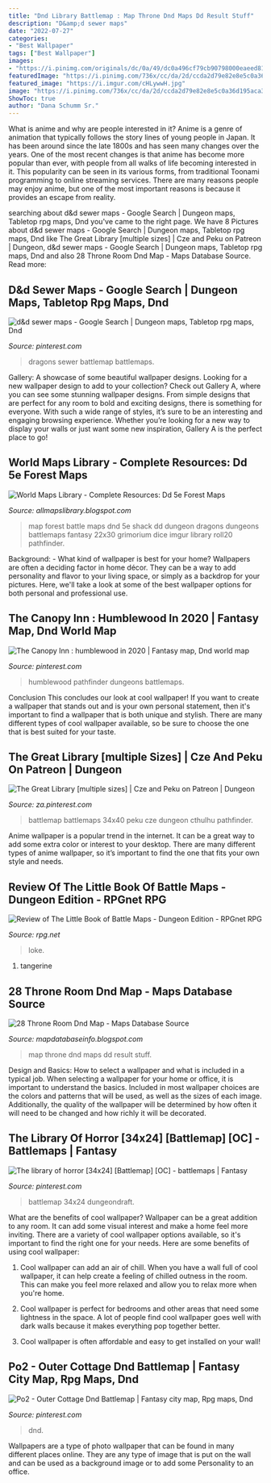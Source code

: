 ```yaml
---
title: "Dnd Library Battlemap : Map Throne Dnd Maps Dd Result Stuff"
description: "D&amp;d sewer maps"
date: "2022-07-27"
categories:
- "Best Wallpaper"
tags: ["Best Wallpaper"]
images:
- "https://i.pinimg.com/originals/dc/0a/49/dc0a496cf79cb90798000eaeed813be8.jpg"
featuredImage: "https://i.pinimg.com/736x/cc/da/2d/ccda2d79e82e8e5c0a36d195aca3e8ec.jpg"
featured_image: "https://i.imgur.com/cHLywwH.jpg"
image: "https://i.pinimg.com/736x/cc/da/2d/ccda2d79e82e8e5c0a36d195aca3e8ec.jpg"
ShowToc: true
author: "Dana Schumm Sr."
---
```



What is anime and why are people interested in it?
Anime is a genre of animation that typically follows the story lines of young people in Japan. It has been around since the late 1800s and has seen many changes over the years. One of the most recent changes is that anime has become more popular than ever, with people from all walks of life becoming interested in it. This popularity can be seen in its various forms, from traditional Toonami programming to online streaming services. There are many reasons people may enjoy anime, but one of the most important reasons is because it provides an escape from reality.

	

		
searching about d&amp;d sewer maps - Google Search | Dungeon maps, Tabletop rpg maps, Dnd you've came to the right page. We have 8 Pictures about d&amp;d sewer maps - Google Search | Dungeon maps, Tabletop rpg maps, Dnd like The Great Library [multiple sizes] | Cze and Peku on Patreon | Dungeon, d&amp;d sewer maps - Google Search | Dungeon maps, Tabletop rpg maps, Dnd and also 28 Throne Room Dnd Map - Maps Database Source. Read more:
		
    
## D&amp;d Sewer Maps - Google Search | Dungeon Maps, Tabletop Rpg Maps, Dnd

<img loading=lazy src="https://i.pinimg.com/736x/fa/d9/0c/fad90ca04fdb38293ba227d0ee437787.jpg" onerror="this.onerror=null;this.src='https://tse3.mm.bing.net/th?id=OIP.dLJcUvxGWttGsk5XrwgdRQHaHa&amp;pid=15.1';" alt="d&amp;d sewer maps - Google Search | Dungeon maps, Tabletop rpg maps, Dnd">

_Source: pinterest.com_

>dragons sewer battlemap battlemaps. 

	

Gallery: A showcase of some beautiful wallpaper designs.
Looking for a new wallpaper design to add to your collection? Check out Gallery A, where you can see some stunning wallpaper designs. From simple designs that are perfect for any room to bold and exciting designs, there is something for everyone. With such a wide range of styles, it’s sure to be an interesting and engaging browsing experience. Whether you’re looking for a new way to display your walls or just want some new inspiration, Gallery A is the perfect place to go!





	
	
    
## World Maps Library - Complete Resources: Dd 5e Forest Maps

<img loading=lazy src="https://i.imgur.com/cHLywwH.jpg" onerror="this.onerror=null;this.src='https://tse2.mm.bing.net/th?id=OIP.J3OD3yjVtEz02NrmCq1_tgHaKG&amp;pid=15.1';" alt="World Maps Library - Complete Resources: Dd 5e Forest Maps">

_Source: allmapslibrary.blogspot.com_

>map forest battle maps dnd 5e shack dd dungeon dragons dungeons battlemaps fantasy 22x30 grimorium dice imgur library roll20 pathfinder. 

	

Background: - What kind of wallpaper is best for your home?
Wallpapers are often a deciding factor in home décor. They can be a way to add personality and flavor to your living space, or simply as a backdrop for your pictures. Here, we'll take a look at some of the best wallpaper options for both personal and professional use.

    
## The Canopy Inn : Humblewood In 2020 | Fantasy Map, Dnd World Map

<img loading=lazy src="https://i.pinimg.com/736x/3d/dc/da/3ddcda8d61c091cac94457408fe03a91.jpg" onerror="this.onerror=null;this.src='https://tse3.mm.bing.net/th?id=OIP.Unzj6OsvFLrWe6xad_AttAHaFP&amp;pid=15.1';" alt="The Canopy Inn : humblewood in 2020 | Fantasy map, Dnd world map">

_Source: pinterest.com_

>humblewood pathfinder dungeons battlemaps. 

	

Conclusion
This concludes our look at cool wallpaper! If you want to create a wallpaper that stands out and is your own personal statement, then it's important to find a wallpaper that is both unique and stylish. There are many different types of cool wallpaper available, so be sure to choose the one that is best suited for your taste.

    
## The Great Library [multiple Sizes] | Cze And Peku On Patreon | Dungeon

<img loading=lazy src="https://i.pinimg.com/736x/90/6d/35/906d359c1c03b33d3c0eb10307177692.jpg" onerror="this.onerror=null;this.src='https://tse3.mm.bing.net/th?id=OIP.h8nsjUtwg944A22gvjgsZAHaIt&amp;pid=15.1';" alt="The Great Library [multiple sizes] | Cze and Peku on Patreon | Dungeon">

_Source: za.pinterest.com_

>battlemap battlemaps 34x40 peku cze dungeon cthulhu pathfinder. 

	

Anime wallpaper is a popular trend in the internet. It can be a great way to add some extra color or interest to your desktop. There are many different types of anime wallpaper, so it’s important to find the one that fits your own style and needs.

    
## Review Of The Little Book Of Battle Maps - Dungeon Edition - RPGnet RPG

<img loading=lazy src="https://forum.reapermini.com/uploads/monthly_2020_01/IMG_4064.thumb.JPG.2b945385746887ef0883152d4cdd64e9.JPG" onerror="this.onerror=null;this.src='https://tse3.mm.bing.net/th?id=OIP.wYhtF3pTD8lsmB3eEsLn3gHaFj&amp;pid=15.1';" alt="Review of The Little Book of Battle Maps - Dungeon Edition - RPGnet RPG">

_Source: rpg.net_

>loke. 

	

1. tangerine 

    
## 28 Throne Room Dnd Map - Maps Database Source

<img loading=lazy src="https://i.pinimg.com/originals/dc/0a/49/dc0a496cf79cb90798000eaeed813be8.jpg" onerror="this.onerror=null;this.src='https://tse2.mm.bing.net/th?id=OIP.gAMU6vjkzL_dM_gqzevSMQHaCp&amp;pid=15.1';" alt="28 Throne Room Dnd Map - Maps Database Source">

_Source: mapdatabaseinfo.blogspot.com_

>map throne dnd maps dd result stuff. 

	

Design and Basics: How to select a wallpaper and what is included in a typical job.
When selecting a wallpaper for your home or office, it is important to understand the basics. Included in most wallpaper choices are the colors and patterns that will be used, as well as the sizes of each image. Additionally, the quality of the wallpaper will be determined by how often it will need to be changed and how richly it will be decorated.

    
## The Library Of Horror [34x24] [Battlemap] [OC] - Battlemaps | Fantasy

<img loading=lazy src="https://i.pinimg.com/736x/63/7a/36/637a36aeddb6b61e6bc4a172ac35fb89.jpg" onerror="this.onerror=null;this.src='https://tse4.mm.bing.net/th?id=OIP.Ev6F0-iCvhKmwmsrjE5WZQHaFO&amp;pid=15.1';" alt="The library of horror [34x24] [Battlemap] [OC] - battlemaps | Fantasy">

_Source: pinterest.com_

>battlemap 34x24 dungeondraft. 

	

What are the benefits of cool wallpaper?
Wallpaper can be a great addition to any room. It can add some visual interest and make a home feel more inviting. There are a variety of cool wallpaper options available, so it's important to find the right one for your needs. Here are some benefits of using cool wallpaper: 
1. Cool wallpaper can add an air of chill. When you have a wall full of cool wallpaper, it can help create a feeling of chilled outness in the room. This can make you feel more relaxed and allow you to relax more when you're home. 

2. Cool wallpaper is perfect for bedrooms and other areas that need some lightness in the space. A lot of people find cool wallpaper goes well with dark walls because it makes everything pop together better. 

3. Cool wallpaper is often affordable and easy to get installed on your wall!

    
## Po2 - Outer Cottage Dnd Battlemap | Fantasy City Map, Rpg Maps, Dnd

<img loading=lazy src="https://i.pinimg.com/736x/cc/da/2d/ccda2d79e82e8e5c0a36d195aca3e8ec.jpg" onerror="this.onerror=null;this.src='https://tse4.mm.bing.net/th?id=OIP.PgtKQNhmgw9ukJG5wECboQHaK0&amp;pid=15.1';" alt="Po2 - Outer Cottage Dnd Battlemap | Fantasy city map, Rpg maps, Dnd">

_Source: pinterest.com_

>dnd. 

	



Wallpapers are a type of photo wallpaper that can be found in many different places online. They are any type of image that is put on the wall and can be used as a background image or to add some Personality to an office.

